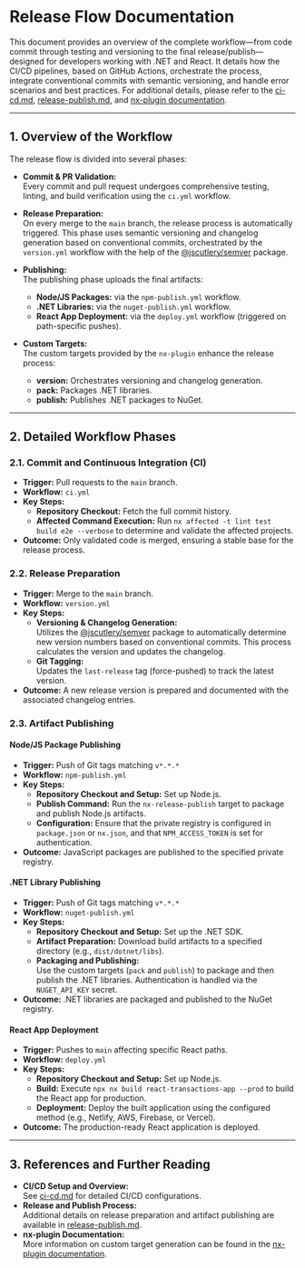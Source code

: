 # Release Flow Documentation

This document provides an overview of the complete workflow—from code commit through testing and versioning to the final release/publish—designed for developers working with .NET and React. It details how the CI/CD pipelines, based on GitHub Actions, orchestrate the process, integrate conventional commits with semantic versioning, and handle error scenarios and best practices. For additional details, please refer to the [ci-cd.md](ci-cd.md), [release-publish.md](release-publish.md), and [nx-plugin documentation](./nx-plugin).

---

## 1. Overview of the Workflow

The release flow is divided into several phases:

- **Commit & PR Validation:**  
  Every commit and pull request undergoes comprehensive testing, linting, and build verification using the `ci.yml` workflow.

- **Release Preparation:**  
  On every merge to the `main` branch, the release process is automatically triggered. This phase uses semantic versioning and changelog generation based on conventional commits, orchestrated by the `version.yml` workflow with the help of the [@jscutlery/semver](https://www.npmjs.com/package/@jscutlery/semver) package.

- **Publishing:**  
  The publishing phase uploads the final artifacts:

  - **Node/JS Packages:** via the `npm-publish.yml` workflow.
  - **.NET Libraries:** via the `nuget-publish.yml` workflow.
  - **React App Deployment:** via the `deploy.yml` workflow (triggered on path-specific pushes).

- **Custom Targets:**  
  The custom targets provided by the `nx-plugin` enhance the release process:
  - **version:** Orchestrates versioning and changelog generation.
  - **pack:** Packages .NET libraries.
  - **publish:** Publishes .NET packages to NuGet.

---

## 2. Detailed Workflow Phases

### 2.1. Commit and Continuous Integration (CI)

- **Trigger:** Pull requests to the `main` branch.
- **Workflow:** `ci.yml`
- **Key Steps:**
  - **Repository Checkout:** Fetch the full commit history.
  - **Affected Command Execution:** Run `nx affected -t lint test build e2e --verbose` to determine and validate the affected projects.
- **Outcome:** Only validated code is merged, ensuring a stable base for the release process.

### 2.2. Release Preparation

- **Trigger:** Merge to the `main` branch.
- **Workflow:** `version.yml`
- **Key Steps:**
  - **Versioning & Changelog Generation:**  
    Utilizes the [@jscutlery/semver](https://www.npmjs.com/package/@jscutlery/semver) package to automatically determine new version numbers based on conventional commits. This process calculates the version and updates the changelog.
  - **Git Tagging:**  
    Updates the `last-release` tag (force-pushed) to track the latest version.
- **Outcome:** A new release version is prepared and documented with the associated changelog entries.

### 2.3. Artifact Publishing

#### Node/JS Package Publishing

- **Trigger:** Push of Git tags matching `v*.*.*`
- **Workflow:** `npm-publish.yml`
- **Key Steps:**
  - **Repository Checkout and Setup:** Set up Node.js.
  - **Publish Command:** Run the `nx-release-publish` target to package and publish Node.js artifacts.
  - **Configuration:** Ensure that the private registry is configured in `package.json` or `nx.json`, and that `NPM_ACCESS_TOKEN` is set for authentication.
- **Outcome:** JavaScript packages are published to the specified private registry.

#### .NET Library Publishing

- **Trigger:** Push of Git tags matching `v*.*.*`
- **Workflow:** `nuget-publish.yml`
- **Key Steps:**
  - **Repository Checkout and Setup:** Set up the .NET SDK.
  - **Artifact Preparation:** Download build artifacts to a specified directory (e.g., `dist/dotnet/libs`).
  - **Packaging and Publishing:**  
    Use the custom targets (`pack` and `publish`) to package and then publish the .NET libraries. Authentication is handled via the `NUGET_API_KEY` secret.
- **Outcome:** .NET libraries are packaged and published to the NuGet registry.

#### React App Deployment

- **Trigger:** Pushes to `main` affecting specific React paths.
- **Workflow:** `deploy.yml`
- **Key Steps:**
  - **Repository Checkout and Setup:** Set up Node.js.
  - **Build:** Execute `npx nx build react-transactions-app --prod` to build the React app for production.
  - **Deployment:** Deploy the built application using the configured method (e.g., Netlify, AWS, Firebase, or Vercel).
- **Outcome:** The production-ready React application is deployed.

---

## 3. References and Further Reading

- **CI/CD Setup and Overview:**  
  See [ci-cd.md](./ci-cd.md) for detailed CI/CD configurations.
- **Release and Publish Process:**  
  Additional details on release preparation and artifact publishing are available in [release-publish.md](./release-publish.md).
- **nx-plugin Documentation:**  
  More information on custom target generation can be found in the [nx-plugin documentation](../tools/nx-plugin/README.md).
